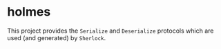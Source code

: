 # holmes

This project provides the `Serialize` and `Deserialize` protocols which are used
(and generated) by `Sherlock`.
